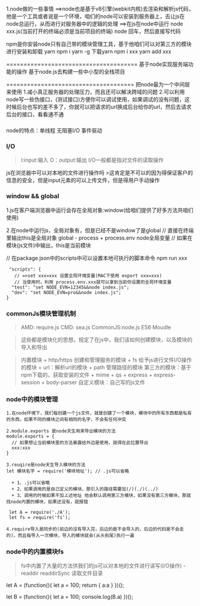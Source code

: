 1.node做的一些事情
 ==>node也是基于v8引擎(webkit内核)去渲染和解析js代码，他是一个工具或者说是一个环境，咱们的node可以安装到服务器上，去让js在node总运行，从而进行对服务器中的逻辑的处理
 ==>在js在node中运行
    node xxx.js(当前打开的终端必须是当前项目的终端)
    node 回车，然后直接写代码

  npm是你安装node只有自己带的模块管理工具，基于他咱们可以对第三方的模块进行安装和卸载
  yarn
  npm i yarn -g 下载yarn
  npm i xxx
  yarn add xxx


  ======================================
  基于node实现服务端功能的操作
  基于node.js去构建一些中小型的全栈项目

  =====================================
  把node最为一个中间层来使用
  1.减小真正服务器的处理压力，而且还可以解决跨域的问题
  2.可以利用node写一些伪接口，(测试接口)方便你可以调试使用，如果调试的没有问题，这时候后台也写的差不多了，你就可以把请求的url换成后台给你的url，然后去请求后台的接口，看看通不通

  ### 
  node的特点：单线程 无阻塞I/O 事件驱动

  ### I/O
  > I:input:输入
  > O：output:输出
  I/O一般都是指对文件的读取操作

  js在浏览器中可以对本地的文件进行操作吗
    >这肯定是不可以的因为得保证客户的信息的安全，但是input元素的可以上传文件，但是得用户手动操作

### window && global
  1.js在客户端浏览器中运行会存在全局对象:window(给咱们提供了好多方法共咱们使用)

  2.在node中运行js，全局对象有，但是已经不是window了是global
    // 直接在终端里输出this是全局对象 global
        - process
          + process.env  node全局变量
    // 如果在模块(js文件)中输出，this是当前模块

  // 在package.json中的scripts中可以设置本地可执行的脚本命令 npm run xxx
  ```
   "scripts": {
     // =>set xxx=xxx 设置全局环境变量(MAC下使用 export xxx=xxx)
     // 当使用时，利用 process.env.xxx就可以拿到当前你设置的全局环境变量
    "test": "set NODE_EVN=12345&&node index.js";
    "dev": "set NODE_EVN=pro&&node index.js";
  }
  ```

  ### commonJs模块管理机制
> AMD: require.js
> CMD: sea.js
> CommonJS:node.js
> ES6 Moudle

> 这些都是模块化的思想。规定了在js中，我们该如何创建模块，以及模块的导入和导出

  > 内置模块
    + http/https 创建和管理服务的模块
    + fs 给予js进行文件I/O操作的模块
    + url：解析url的模块
    + path 管理路径的模块
  > 第三方的模块：基于npm下载的，获取安装的文件
    + mime
    + qs
    + express
    + express-session
    + body-parser
  > 自定义模块：自己写的js文件

  ### node中的模块管理
    1.在node环境下，我们每创建一个js文件，就是创建了一个模块，模块中的所有东西都是私有的东西，如果不同的模块之间有相同的名字，不会有任何冲突

    2.module.exports 是node天生用来导出模块的方法
    module.exports = {
      // 如果想让当前模块里的方法暴露给外边是使用，就得在此位置导出
      xxx:xxx
    }

    3.reuqire是node天生导入模块的方法
    let 模块名字 = require('模块地址'); // .js可以省略

      + 1、.js可以省略
      + 2、如果调用的是自己定义的模块，那引入的路径需要加(/)(./)(../)
      + 3、调用的时候如果不加上述地址 他会默认调用第三方模块，如果没有第三方模块，那就找node内置的模块，如果还没有，就报错

     let A = require('./A');
     let fs = require('fs');

    4.require导入是同步的(前边的没有导入完，后边的是不会导入的，后边的代码是不会走的)，而且每导入一次模块，导入的模块就会(从头到尾)执行一遍

### node中的内置模块fs
  >fs中内置了大量的方法供我们的js可以对本地的文件进行读写(I/O操作)
    - readdir  readdirSync 读取文件目录


let A = (function(){
  let a = 100;
  return {
    a:a
  }
})();

let B = (function(){
  let a = 100;
  console.log(B.a) 
})();


  



  